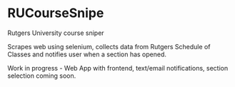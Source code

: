 # RUCourseSnipe
Rutgers University course sniper

Scrapes web using selenium, collects data from Rutgers Schedule of Classes and notifies user when a section has opened.

Work in progress - Web App with frontend, text/email notifications, section selection coming soon.
